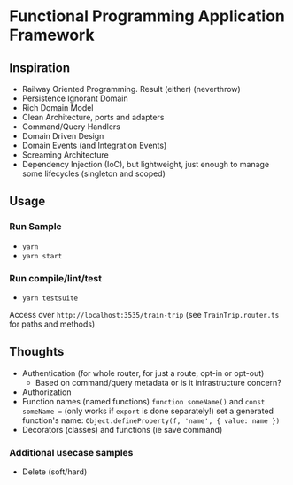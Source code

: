 # Functional Programming Application Framework

## Inspiration

- Railway Oriented Programming. Result (either)  (neverthrow)
- Persistence Ignorant Domain
- Rich Domain Model
- Clean Architecture, ports and adapters
- Command/Query Handlers
- Domain Driven Design
- Domain Events (and Integration Events)
- Screaming Architecture
- Dependency Injection (IoC), but lightweight, just enough to manage some lifecycles (singleton and scoped)

## Usage

### Run Sample

- `yarn`
- `yarn start`

### Run compile/lint/test

- `yarn testsuite`

Access over `http://localhost:3535/train-trip` (see `TrainTrip.router.ts` for paths and methods)


## Thoughts

- Authentication (for whole router, for just a route, opt-in or opt-out)
  - Based on command/query metadata or is it infrastructure concern?
- Authorization
- Function names (named functions)
  `function someName()` and `const someName =` (only works if `export` is done separately!)
  set a generated function's name: `Object.defineProperty(f, 'name', { value: name })`
- Decorators (classes) and functions (ie save command)

### Additional usecase samples

- Delete (soft/hard)
